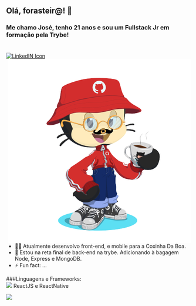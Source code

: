 ## Olá, forasteir@! 🤙

### Me chamo José, tenho 21 anos e sou um Fullstack Jr em formação pela Trybe! <br>

<p align="left">
  <br>
<a target="_blank" href="https://www.linkedin.com/in/moraisgabri/">
  <img align="middle" alt="LinkedIN Icon" width="40px" src="https://www.flaticon.com/svg/vstatic/svg/174/174857.svg?token=exp=1620608718~hmac=8aeaed4251aa49ac73b9f3c05e2510bf" />
</a>


<img align="right" alt="me as octocat" width="500px" src="https://github.com/moraisgabri/moraisgabri/blob/main/myocto.png?raw=true" />

</p>

- 🧑‍💻 Atualmente desenvolvo front-end, e mobile para a Coxinha Da Boa.
- 🧠 Estou na reta final de back-end na trybe. Adicionando à bagagem Node, Express e MongoDB.
- ⚡ Fun fact: ...

<p>
  ###Linguagens e Frameworks: </br>
  <img width="40" src="https://www.flaticon.com/svg/vstatic/svg/3334/3334886.svg?token=exp=1620613555~hmac=3b874d45fa34d6a8ea647e5dfa4b792e" />
  ReactJS e ReactNative
</p>

<img src="https://github-readme-stats.vercel.app/api?username=moraisgabri&theme=gruvbox&hide=issues&show_icons=true" />
